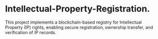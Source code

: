 # Intellectual-Property-Registration.
This project implements a blockchain-based registry for Intellectual Property (IP) rights, enabling secure registration, ownership transfer, and verification of IP records.
